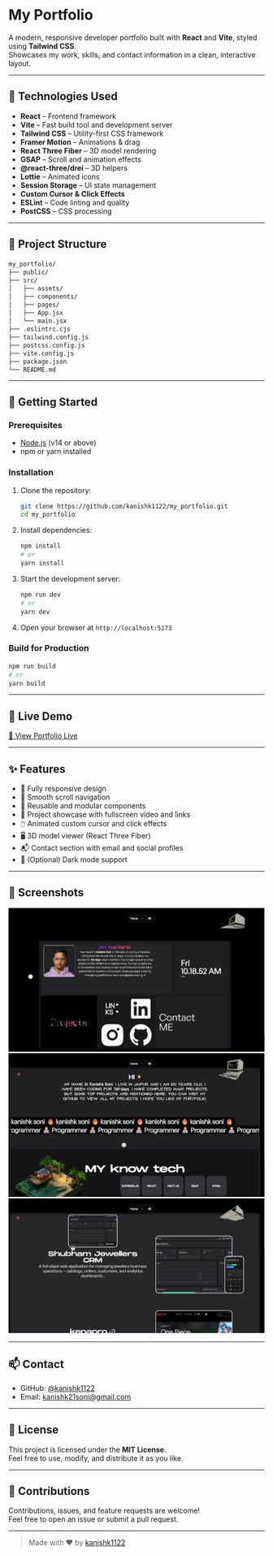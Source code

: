 # My Portfolio

A modern, responsive developer portfolio built with **React** and **Vite**, styled using **Tailwind CSS**.  
Showcases my work, skills, and contact information in a clean, interactive layout.

---

## 🧰 Technologies Used

- **React** – Frontend framework
- **Vite** – Fast build tool and development server
- **Tailwind CSS** – Utility-first CSS framework
- **Framer Motion** – Animations & drag
- **React Three Fiber** – 3D model rendering
- **GSAP** – Scroll and animation effects
- **@react-three/drei** – 3D helpers
- **Lottie** – Animated icons
- **Session Storage** – UI state management
- **Custom Cursor & Click Effects**
- **ESLint** – Code linting and quality
- **PostCSS** – CSS processing

---

## 📁 Project Structure

```
my_portfolio/
├── public/
├── src/
│   ├── assets/
│   ├── components/
│   ├── pages/
│   ├── App.jsx
│   └── main.jsx
├── .eslintrc.cjs
├── tailwind.config.js
├── postcss.config.js
├── vite.config.js
├── package.json
└── README.md
```

---

## 🚀 Getting Started

### Prerequisites

- [Node.js](https://nodejs.org/) (v14 or above)
- npm or yarn installed

### Installation

1. Clone the repository:

   ```bash
   git clone https://github.com/kanishk1122/my_portfolio.git
   cd my_portfolio
   ```

2. Install dependencies:

   ```bash
   npm install
   # or
   yarn install
   ```

3. Start the development server:

   ```bash
   npm run dev
   # or
   yarn dev
   ```

4. Open your browser at `http://localhost:5173`

### Build for Production

```bash
npm run build
# or
yarn build
```

---

## 🔗 Live Demo

[🔗 View Portfolio Live](https://www.kansishk.me/)

---

## ✨ Features

- 🚀 Fully responsive design
- 🎯 Smooth scroll navigation
- 🧩 Reusable and modular components
- 📁 Project showcase with fullscreen video and links
- 🖱️ Animated custom cursor and click effects
- 🖥️ 3D model viewer (React Three Fiber)
- 📬 Contact section with email and social profiles
- 🌙 (Optional) Dark mode support

---

## 📸 Screenshots

![Homepage](image.png)
![profile](image-1.png)
![project section](image-2.png)


---

## 📫 Contact

- GitHub: [@kanishk1122](https://github.com/kanishk1122)
- Email: [kanishk21soni@gmail.com](mailto:kanishk21soni@gmail.com)

---

## 📝 License

This project is licensed under the **MIT License**.  
Feel free to use, modify, and distribute it as you like.

---

## 🙌 Contributions

Contributions, issues, and feature requests are welcome!  
Feel free to open an issue or submit a pull request.

---

> Made with ❤️ by [kanishk1122](https://github.com/kanishk1122)
